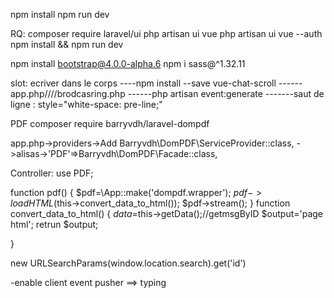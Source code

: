 npm install
npm run dev


RQ:
composer require laravel/ui
php artisan ui vue
php artisan ui vue --auth
npm install && npm run dev


npm install bootstrap@4.0.0-alpha.6
npm i sass@^1.32.11


slot: ecriver dans le corps
----npm install --save vue-chat-scroll
------app.php////brodcasring.php
------php artisan event:generate
-------saut de ligne : style="white-space: pre-line;"

PDF
composer require barryvdh/laravel-dompdf

app.php->providers->Add Barryvdh\DomPDF\ServiceProvider::class,
->alisas->'PDF'=>Barryvdh\DomPDF\Facade::class,

Controller:
use PDF;

function pdf()
{
$pdf=\App::make('dompdf.wrapper');
$pdf->loadHTML($this->convert_data_to_html());
$pdf->stream();
}
function convert_data_to_html()
{
$data=$this->getData();//getmsgByID
$output='page html';
retrun $output;

}

<a href=""></a>



new URLSearchParams(window.location.search).get('id')


-enable client event pusher ==> typing











